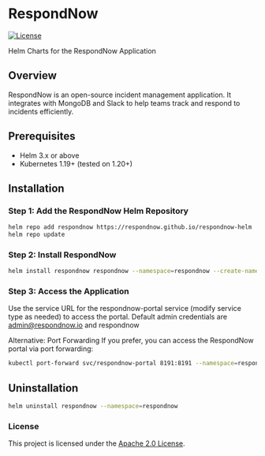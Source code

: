 # RespondNow

[![License](https://img.shields.io/badge/License-Apache%202.0-blue.svg)](https://opensource.org/licenses/Apache-2.0)

Helm Charts for the RespondNow Application

## Overview

RespondNow is an open-source incident management application. It integrates with MongoDB and Slack to help teams track and respond to incidents efficiently.

## Prerequisites

- Helm 3.x or above
- Kubernetes 1.19+ (tested on 1.20+)

## Installation

### Step 1: Add the RespondNow Helm Repository

```bash
helm repo add respondnow https://respondnow.github.io/respondnow-helm
helm repo update
```

### Step 2: Install RespondNow

```bash
helm install respondnow respondnow --namespace=respondnow --create-namespace
```

### Step 3: Access the Application

Use the service URL for the respondnow-portal service (modify service type as needed) to access the portal. Default admin credentials are admin@respondnow.io and respondnow

Alternative: Port Forwarding
If you prefer, you can access the RespondNow portal via port forwarding:

```bash
kubectl port-forward svc/respondnow-portal 8191:8191 --namespace=respondnow
```

## Uninstallation

```bash
helm uninstall respondnow --namespace=respondnow
```

### License
This project is licensed under the [Apache 2.0 License](https://opensource.org/licenses/Apache-2.0).



